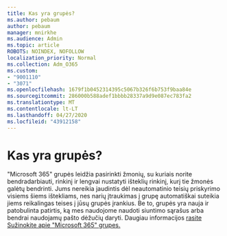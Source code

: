 ```yaml
---
title: Kas yra grupės?
ms.author: pebaum
author: pebaum
manager: mnirkhe
ms.audience: Admin
ms.topic: article
ROBOTS: NOINDEX, NOFOLLOW
localization_priority: Normal
ms.collection: Adm_O365
ms.custom:
- "9001110"
- "3071"
ms.openlocfilehash: 1679f1b0452314395c5067b326f6b753f9baa84e
ms.sourcegitcommit: 286000b588adef1bbbb28337a9d9e087ec783fa2
ms.translationtype: MT
ms.contentlocale: lt-LT
ms.lasthandoff: 04/27/2020
ms.locfileid: "43912158"
---
```

# <a name="what-are-groups"></a>Kas yra grupės?

"Microsoft 365" grupės leidžia pasirinkti žmonių, su kuriais norite bendradarbiauti, rinkinį ir lengvai nustatyti išteklių rinkinį, kurį tie žmonės galėtų bendrinti. Jums nereikia jaudintis dėl neautomatinio teisių priskyrimo visiems šiems ištekliams, nes narių įtraukimas į grupę automatiškai suteikia jiems reikalingas teises į jūsų grupės įrankius. Be to, grupės yra nauja ir patobulinta patirtis, ką mes naudojome naudoti siuntimo sąrašus arba bendrai naudojamų pašto dėžučių daryti.  Daugiau informacijos [rasite Sužinokite apie "Microsoft 365" grupes.](https://support.office.com/article/b565caa1-5c40-40ef-9915-60fdb2d97fa2) 